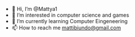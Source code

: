 - 👋 Hi, I’m @Mattya1
- 👀 I’m interested in computer science and games  
- 🌱 I’m currently learning Computer Eingeneering
- 📫 How to reach me mattibiundo@gmail.com

<!---
Mattya1/Mattya1 is a ✨ special ✨ repository because its `README.md` (this file) appears on your GitHub profile.
You can click the Preview link to take a look at your changes.
--->
